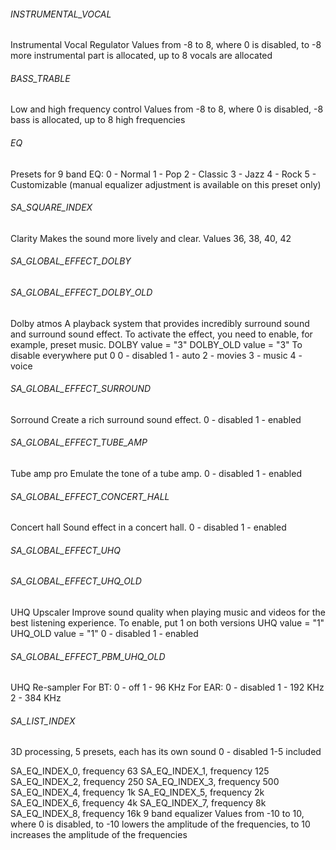 ###### INSTRUMENTAL_VOCAL
Instrumental Vocal Regulator
Values ​​from -8 to 8, where 0 is disabled, to -8 more instrumental part is allocated, up to 8 vocals are allocated

###### BASS_TRABLE
Low and high frequency control
Values ​​from -8 to 8, where 0 is disabled, -8 bass is allocated, up to 8 high frequencies

###### EQ
Presets for 9 band EQ:
0 - Normal
1 - Pop
2 - Classic
3 - Jazz
4 - Rock
5 - Customizable (manual equalizer adjustment is available on this preset only)

###### SA_SQUARE_INDEX
Clarity
Makes the sound more lively and clear.
Values ​​36, 38, 40, 42

###### SA_GLOBAL_EFFECT_DOLBY
###### SA_GLOBAL_EFFECT_DOLBY_OLD
Dolby atmos
A playback system that provides incredibly surround sound and surround sound effect.
To activate the effect, you need to enable, for example, preset music.
DOLBY value = "3"
DOLBY_OLD value = "3"
To disable everywhere put 0
0 - disabled
1 - auto
2 - movies
3 - music
4 - voice

###### SA_GLOBAL_EFFECT_SURROUND
Sorround
Create a rich surround sound effect.
0 - disabled
1 - enabled

###### SA_GLOBAL_EFFECT_TUBE_AMP
Tube amp pro
Emulate the tone of a tube amp.
0 - disabled
1 - enabled

###### SA_GLOBAL_EFFECT_CONCERT_HALL
Concert hall
Sound effect in a concert hall.
0 - disabled
1 - enabled

###### SA_GLOBAL_EFFECT_UHQ
###### SA_GLOBAL_EFFECT_UHQ_OLD
UHQ Upscaler
Improve sound quality when playing music and videos for the best listening experience.
To enable, put 1 on both versions
UHQ value = "1"
UHQ_OLD value = "1"
0 - disabled
1 - enabled

###### SA_GLOBAL_EFFECT_PBM_UHQ_OLD
UHQ Re-sampler
For BT:
0 - off
1 - 96 KHz
For EAR:
0 - disabled
1 - 192 KHz
2 - 384 KHz

###### SA_LIST_INDEX
3D processing, 5 presets, each has its own sound
0 - disabled
1-5 included

SA_EQ_INDEX_0, frequency 63
SA_EQ_INDEX_1, frequency 125
SA_EQ_INDEX_2, frequency 250
SA_EQ_INDEX_3, frequency 500
SA_EQ_INDEX_4, frequency 1k
SA_EQ_INDEX_5, frequency 2k
SA_EQ_INDEX_6, frequency 4k
SA_EQ_INDEX_7, frequency 8k
SA_EQ_INDEX_8, frequency 16k
9 band equalizer
Values ​​from -10 to 10, where 0 is disabled, to -10 lowers the amplitude of the frequencies, to 10 increases the amplitude of the frequencies
